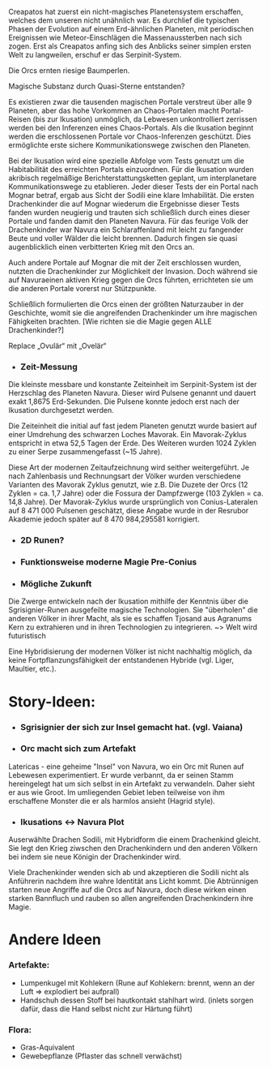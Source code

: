Creapatos hat zuerst ein nicht-magisches Planetensystem erschaffen, welches dem unseren nicht unähnlich war.
Es durchlief die typischen Phasen der Evolution auf einem Erd-ähnlichen Planeten, mit periodischen Ereignissen wie Meteor-Einschlägen die Massenaussterben nach sich zogen.
Erst als Creapatos anfing sich des Anblicks seiner simplen ersten Welt zu langweilen, erschuf er das Serpinit-System.

Die Orcs ernten riesige Baumperlen.

Magische Substanz durch Quasi-Sterne entstanden?

Es existieren zwar die tausenden magischen Portale verstreut über alle 9 Planeten, aber das hohe Vorkommen an
Chaos-Portalen macht Portal-Reisen (bis zur Ikusation) unmöglich, da Lebwesen unkontrolliert zerrissen werden bei den
Inferenzen eines Chaos-Portals. Als die Ikusation beginnt werden die erschlossenen Portale vor Chaos-Inferenzen
geschützt. Dies ermöglichte erste sichere Kommunikationswege zwischen den Planeten.

Bei der Ikusation wird eine spezielle Abfolge vom Tests genutzt um die Habitabilität des erreichten Portals einzuordnen.
Für die Ikusation wurden akribisch regelmäßige Berichterstattungsketten geplant, um interplanetare Kommunikationswege zu
etablieren. Jeder dieser Tests der ein Portal nach Mognar betraf, ergab aus Sicht der Sodili eine klare Imhabilität. Die
ersten Drachenkinder die auf Mognar wiederum die Ergebnisse dieser Tests fanden wurden neugierig und trauten sich
schließlich durch eines dieser Portale und fanden damit den Planeten Navura. Für das feurige Volk der Drachenkinder war
Navura ein Schlaraffenland mit leicht zu fangender Beute und voller Wälder die leicht brennen. Dadurch fingen sie quasi
augenblicklich einen verbitterten Krieg mit den Orcs an.

Auch andere Portale auf Mognar die mit der Zeit erschlossen wurden, nutzten die Drachenkinder zur Möglichkeit der
Invasion. Doch während sie auf Navuraeinen aktiven Krieg gegen die Orcs führten, errichteten sie um die anderen Portale
vorerst nur Stützpunkte.

Schließlich formulierten die Orcs einen der größten Naturzauber in der Geschichte, womit sie die angreifenden
Drachenkinder um ihre magischen Fähigkeiten brachten. [Wie richten sie die Magie gegen ALLE Drachenkinder?]

Replace „Ovulär“ mit „Ovelär“


<link rel="stylesheet" type="text/css" href="/md-wiki/style.css">
<script src="./timeline.js"></script>
<div id=“testDiv“></div>

- ### Zeit-Messung

Die kleinste messbare und konstante Zeiteinheit im Serpinit-System ist der Herzschlag des Planeten Navura. Dieser wird
Pulsene genannt und dauert exakt 1,8675 Erd-Sekunden. Die Pulsene konnte jedoch erst nach der Ikusation durchgesetzt
werden.

Die Zeiteinheit die initial auf fast jedem Planeten genutzt wurde basiert auf einer Umdrehung des schwarzen Loches
Mavorak. Ein Mavorak-Zyklus entspricht in etwa 52,5 Tagen der Erde. Des Weiteren wurden 1024 Zyklen zu einer Serpe
zusammengefasst (~15 Jahre).

Diese Art der modernen Zeitaufzeichnung wird seither weitergeführt.
Je nach Zahlenbasis und Rechnungsart der Völker wurden verschiedene Varianten des Mavorak Zyklus genutzt, wie z.B. Die
Duzete der Orcs (12 Zyklen = ca. 1,7 Jahre) oder die Fossura der Dampfzwerge (103 Zyklen = ca. 14,8 Jahre).
Der Mavorak-Zyklus wurde ursprünglich von Conius-Lateralen auf 8 471 000 Pulsenen geschätzt, diese Angabe wurde in der
Resrubor Akademie jedoch später auf 8 470 984,295581 korrigiert.

- ### 2D Runen?


- ### Funktionsweise moderne Magie Pre-Conius


- ### Mögliche Zukunft

Die Zwerge entwickeln nach der Ikusation mithilfe der Kenntnis über die Sgrisignier-Runen ausgefeilte magische
Technologien. Sie "überholen" die anderen Völker in ihrer Macht, als sie es schaffen Tjosand aus Agranums Kern zu
extrahieren und in ihren Technologien zu integrieren.
~> Welt wird futuristisch

Eine Hybridisierung der modernen Völker ist nicht nachhaltig möglich, da keine Fortpflanzungsfähigkeit der entstandenen
Hybride (vgl. Liger, Maultier, etc.).

# Story-Ideen:

- ### Sgrisignier der sich zur Insel gemacht hat. (vgl. Vaiana)

- ### Orc macht sich zum Artefakt

Latericas - eine geheime "Insel" von Navura, wo ein Orc mit Runen auf Lebewesen experimentiert. Er wurde verbannt, da er
seinen Stamm hereingelegt hat um sich selbst in ein Artefakt zu verwandeln. Daher sieht er aus wie Groot. Im umliegenden
Gebiet leben teilweise von ihm erschaffene Monster die er als harmlos ansieht (Hagrid style).

- ### Ikusations <-> Navura Plot

Auserwählte Drachen Sodili, mit Hybridform die einem Drachenkind gleicht. Sie legt den Krieg ziwschen den Drachenkindern
und den anderen Völkern bei indem sie neue Königin der Drachenkinder wird.

Viele Drachenkinder wenden sich ab und akzeptieren die Sodili nicht als Anführerin nachdem ihre wahre Identität ans
Licht kommt. Die Abtrünnigen starten neue Angriffe auf die Orcs auf Navura, doch diese wirken einen starken Bannfluch
und rauben so allen angreifenden Drachenkindern ihre Magie.

# Andere Ideen

### Artefakte:

- Lumpenkugel mit Kohlekern (Rune auf Kohlekern: brennt, wenn an der Luft => explodiert bei aufprall)
- Handschuh dessen Stoff bei hautkontakt stahlhart wird. (inlets sorgen dafür, dass die Hand selbst nicht zur Härtung
  führt)

### Flora:

- Gras-Aquivalent
- Gewebepflanze (Pflaster das schnell verwächst)

 

 

 

 
